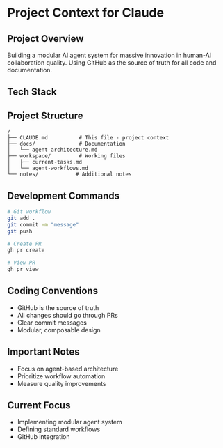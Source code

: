 # Project Context for Claude

## Project Overview
Building a modular AI agent system for massive innovation in human-AI collaboration quality. Using GitHub as the source of truth for all code and documentation.

## Tech Stack
<!-- List the main technologies, frameworks, and languages used -->

## Project Structure
```
/
├── CLAUDE.md          # This file - project context
├── docs/              # Documentation
│   └── agent-architecture.md
├── workspace/         # Working files
│   ├── current-tasks.md
│   └── agent-workflows.md
└── notes/            # Additional notes
```

## Development Commands
<!-- Common commands for building, testing, running the project -->
```bash
# Git workflow
git add .
git commit -m "message"
git push

# Create PR
gh pr create

# View PR
gh pr view
```

## Coding Conventions
- GitHub is the source of truth
- All changes should go through PRs
- Clear commit messages
- Modular, composable design

## Important Notes
- Focus on agent-based architecture
- Prioritize workflow automation
- Measure quality improvements

## Current Focus
- Implementing modular agent system
- Defining standard workflows
- GitHub integration